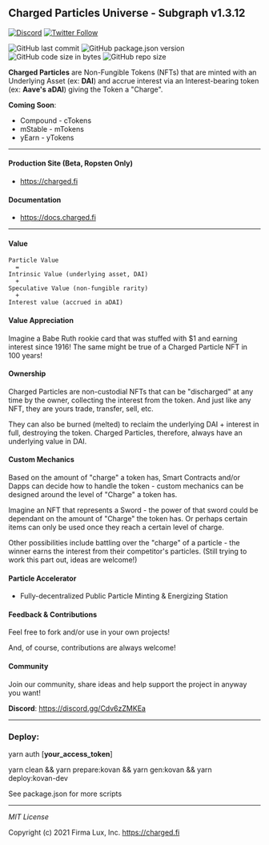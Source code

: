 ## Charged Particles Universe - Subgraph v1.3.12

[![Discord](https://badgen.net/badge/definft/Charged%20Particles?icon=discord&label=discord)](https://discord.gg/Syh3gjz)
[![Twitter Follow](https://badgen.net/twitter/follow/DeFiNFT?icon=twitter)](https://twitter.com/intent/follow?screen_name=DeFiNFT)

![GitHub last commit](https://img.shields.io/github/last-commit/Charged-Particles/charged-particles-subgraph)
![GitHub package.json version](https://img.shields.io/github/package-json/v/Charged-Particles/charged-particles-subgraph)
![GitHub code size in bytes](https://img.shields.io/github/languages/code-size/Charged-Particles/charged-particles-subgraph)
![GitHub repo size](https://img.shields.io/github/repo-size/Charged-Particles/charged-particles-subgraph)

**Charged Particles** are Non-Fungible Tokens (NFTs) that are minted with an Underlying Asset (ex: **DAI**) and accrue interest via an Interest-bearing token (ex: **Aave's aDAI**) giving the Token a "Charge".

**Coming Soon**:

- Compound - cTokens
- mStable - mTokens
- yEarn - yTokens

---

#### Production Site (Beta, Ropsten Only)
- https://charged.fi

#### Documentation
- https://docs.charged.fi

---

#### Value
```text
Particle Value
  =
Intrinsic Value (underlying asset, DAI)
  +
Speculative Value (non-fungible rarity)
  +
Interest value (accrued in aDAI)
```

#### Value Appreciation
Imagine a Babe Ruth rookie card that was stuffed with $1 and earning interest since 1916!  The same might be true
of a Charged Particle NFT in 100 years!

#### Ownership
Charged Particles are non-custodial NFTs that can be "discharged" at any time by the owner, collecting the interest
from the token. And just like any NFT, they are yours trade, transfer, sell, etc.

They can also be burned (melted) to reclaim the underlying DAI + interest in full, destroying the token.
Charged Particles, therefore, always have an underlying value in DAI.

#### Custom Mechanics
Based on the amount of "charge" a token has, Smart Contracts and/or Dapps can decide how to handle the token - custom
mechanics can be designed around the level of "Charge" a token has.

Imagine an NFT that represents a Sword - the power of that sword could be dependant on the amount of "Charge" the token
has. Or perhaps certain items can only be used once they reach a certain level of charge.

Other possibilities include battling over the "charge" of a particle - the winner earns the interest from their
competitor's particles.  (Still trying to work this part out, ideas are welcome!)

#### Particle Accelerator
 - Fully-decentralized Public Particle Minting & Energizing Station

#### Feedback & Contributions
Feel free to fork and/or use in your own projects!

And, of course, contributions are always welcome!

#### Community
Join our community, share ideas and help support the project in anyway you want!

**Discord**: https://discord.gg/Cdv6zZMKEa

---

### Deploy:

  yarn auth [__your_access_token__]

  yarn clean && yarn prepare:kovan && yarn gen:kovan && yarn deploy:kovan-dev


See package.json for more scripts

---

_MIT License_

Copyright (c) 2021 Firma Lux, Inc. <https://charged.fi>
